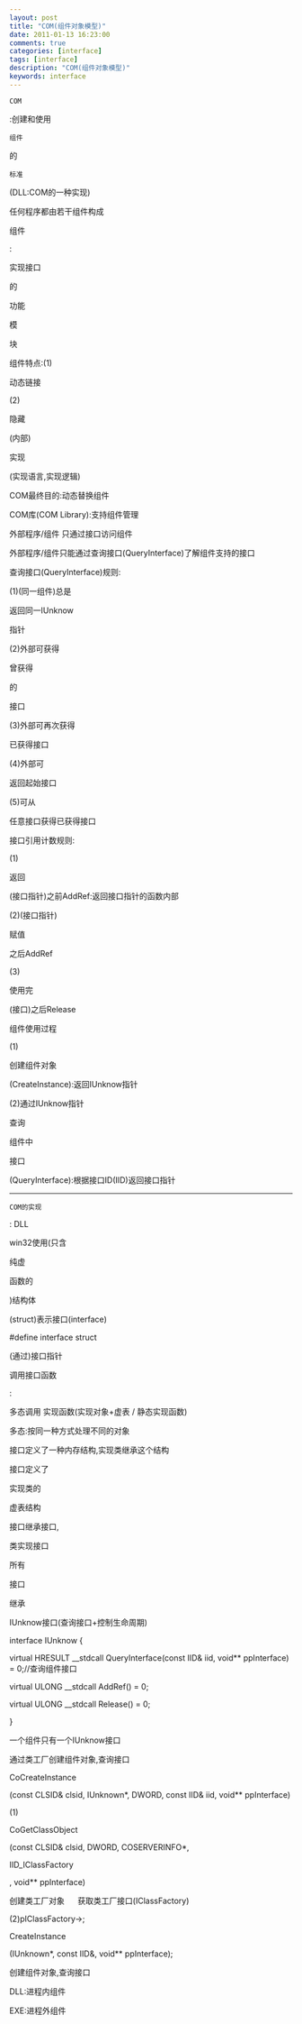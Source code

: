 ```yaml
---
layout: post
title: "COM(组件对象模型)"
date: 2011-01-13 16:23:00 
comments: true
categories: [interface]
tags: [interface]
description: "COM(组件对象模型)"
keywords: interface
---
```



 
  
   
    COM
   
   :创建和使用
   
    组件
   
   的
   
    标准
   
  
 
 
  (DLL:COM的一种实现)
 
 
  任何程序都由若干组件构成
 
 
 
 
  
   组件
  
  :
  
   实现接口
  
  的
  
   功能
  
  模
  
   块
  
 
 
 
 
  组件特点:(1)
  
   动态链接
  
  (2)
  
   隐藏
  
  (内部)
  
   实现
  
  (实现语言,实现逻辑)
 
 
 
 
  COM最终目的:动态替换组件
 
 
 
 
  COM库(COM Library):支持组件管理
 
 
 
 
  外部程序/组件 只通过接口访问组件
 
 
 
 
  外部程序/组件只能通过查询接口(QueryInterface)了解组件支持的接口
 
 
 
 
  查询接口(QueryInterface)规则:
 
 
  (1)(同一组件)总是
  
   返回同一IUnknow
  
  指针
 
 
  (2)外部可获得
  
   曾获得
  
  的
  
   接口
  
 
 
  (3)外部可再次获得
  
   已获得接口
  
 
 
  (4)外部可
  
   返回起始接口
  
 
 
  (5)可从
  
   任意接口获得已获得接口
  
 
 
 
 
  接口引用计数规则:
 
 
  (1)
  
   返回
  
  (接口指针)之前AddRef:返回接口指针的函数内部
 
 
  (2)(接口指针)
  
   赋值
  
  之后AddRef
 
 
  (3)
  
   使用完
  
  (接口)之后Release
 
 
 
 
  组件使用过程
 
 
  (1)
  
   创建组件对象
  
  (CreateInstance):返回IUnknow指针
 
 
  (2)通过IUnknow指针
  
   查询
  
  组件中
  
   接口
  
  (QueryInterface):根据接口ID(IID)返回接口指针
 
 
 
 
  --------------------------------------------------------------------------------------------------------
 
 
  
   
    COM的实现
   
  
  
   : DLL
  
 
 
 
 
  win32使用(只含
  
   纯虚
  
  函数的
  
   )结构体
  
  (struct)表示接口(interface)
 
 
  #define interface struct
 
 
 
 
  (通过)接口指针
  
   调用接口函数
  
  :
  
   多态调用 实现函数(实现对象+虚表 / 静态实现函数)
  
 
 
 
 
  多态:按同一种方式处理不同的对象
 
 
 
 
  接口定义了一种内存结构,实现类继承这个结构
 
 
  
   接口定义了
  
  实现类的
  
   虚表结构
  
 
 
 
 
  
   接口继承接口,
  
  
   类实现接口
  
 
 
 
 
  所有
  
   接口
  
  
   继承
  
  
   IUnknow接口(查询接口+控制生命周期)
  
 
 
  interface IUnknow {
 
 
  virtual HRESULT __stdcall QueryInterface(const IID& iid, void** ppInterface) = 0;//查询组件接口
 
 
  virtual ULONG __stdcall AddRef() = 0;
 
 
  virtual ULONG __stdcall Release() = 0;
 
 
  }
 
 
  
   一个组件只有一个IUnknow接口
  
 
 
 
 
  通过类工厂创建组件对象,查询接口
 
 
  
   CoCreateInstance
  
  (const CLSID& clsid, IUnknown*, DWORD, const IID& iid, void** ppInterface)
 
 
  (1)
  
   CoGetClassObject
  
  (const CLSID& clsid, DWORD, COSERVERINFO*,
  
   IID_IClassFactory
  
  , void** ppInterface)
 
 
  创建类工厂对象      获取类工厂接口(IClassFactory)
 
 
  (2)pIClassFactory->;
  
   CreateInstance
  
  (IUnknown*, const IID&, void** ppInterface);
 
 
  创建组件对象,查询接口
 
 
  
  
 
 
  DLL:进程内组件
 
 
  EXE:进程外组件
  
  
 
 
  
  
 
 
  
  
 


